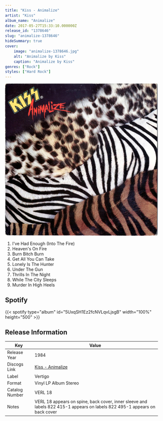 ```yaml
---
title: "Kiss - Animalize"
artist: "Kiss"
album_name: "Animalize"
date: 2017-05-27T15:33:10.000000Z
release_id: "1378646"
slug: "animalize-1378646"
hideSummary: true
cover:
    image: "animalize-1378646.jpg"
    alt: "Animalize by Kiss"
    caption: "Animalize by Kiss"
genres: ["Rock"]
styles: ["Hard Rock"]
---
```


![Animalize by Kiss](animalize-1378646.jpg)

<!-- section break -->

1. I've Had Enough (Into The Fire)
2. Heaven's On Fire
3. Burn Bitch Burn
4. Get All You Can Take
5. Lonely Is The Hunter
6. Under The Gun
7. Thrills In The Night
8. While The City Sleeps
9. Murder In High Heels

<!-- section break -->


## Spotify
{{< spotify type="album" id="5UxqSH1Ez2fcNVLqvLjsgB" width="100%" height="500" >}}




## Release Information
|  Key           | Value                                                |
| ---------------| ---------------------------------------------------- |
| Release Year   | 1984                                   |
| Discogs Link   | [Kiss - Animalize](https://www.discogs.com/release/1378646-Kiss-Animalize) |
| Label          | Vertigo |
| Format         | Vinyl LP Album Stereo |
| Catalog Number | VERL 18 |
| Notes | VERL 18 appears on spine, back cover, inner sleeve and labels 822 415-1 appears on labels 822 495-1 appears on back cover  |